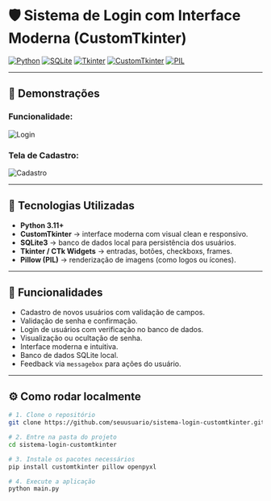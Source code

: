 # 🛡️ Sistema de Login com Interface Moderna (CustomTkinter)

[![Python](https://img.shields.io/badge/Python-3.11-blue?logo=python)](https://www.python.org/)
[![SQLite](https://img.shields.io/badge/SQLite-Database-003B57?logo=sqlite)](https://www.sqlite.org/)
[![Tkinter](https://img.shields.io/badge/Tkinter-GUI-lightgrey?logo=python)](https://docs.python.org/3/library/tkinter.html)
[![CustomTkinter](https://img.shields.io/badge/CustomTkinter-UI-blueviolet)](https://github.com/TomSchimansky/CustomTkinter)
[![PIL](https://img.shields.io/badge/Pillow-Imagens-yellow)](https://pillow.readthedocs.io/en/stable/)

---

## 📸 Demonstrações

### Funcionalidade:
![Login](prints/login_tela.png)

### Tela de Cadastro:
![Cadastro](prints/cadastro_tela.png)

---

## 🚀 Tecnologias Utilizadas

- **Python 3.11+**
- **CustomTkinter** → interface moderna com visual clean e responsivo.
- **SQLite3** → banco de dados local para persistência dos usuários.
- **Tkinter / CTk Widgets** → entradas, botões, checkboxs, frames.
- **Pillow (PIL)** → renderização de imagens (como logos ou ícones).

---

## 🔐 Funcionalidades

- Cadastro de novos usuários com validação de campos.
- Validação de senha e confirmação.
- Login de usuários com verificação no banco de dados.
- Visualização ou ocultação de senha.
- Interface moderna e intuitiva.
- Banco de dados SQLite local.
- Feedback via `messagebox` para ações do usuário.

---

## ⚙️ Como rodar localmente

```bash
# 1. Clone o repositório
git clone https://github.com/seuusuario/sistema-login-customtkinter.git

# 2. Entre na pasta do projeto
cd sistema-login-customtkinter

# 3. Instale os pacotes necessários
pip install customtkinter pillow openpyxl

# 4. Execute a aplicação
python main.py
